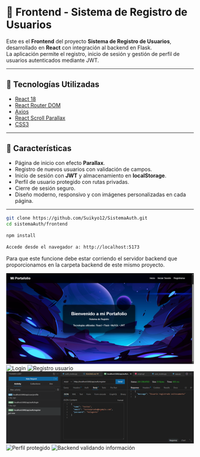# 🎨 Frontend - Sistema de Registro de Usuarios

Este es el **Frontend** del proyecto **Sistema de Registro de Usuarios**, desarrollado en **React** con integración al backend en Flask.  
La aplicación permite el registro, inicio de sesión y gestión de perfil de usuarios autenticados mediante JWT.  

---

## 🚀 Tecnologías Utilizadas  

- [React 18](https://react.dev/)  
- [React Router DOM](https://reactrouter.com/en/main)  
- [Axios](https://axios-http.com/)  
- [React Scroll Parallax](https://react-scroll-parallax.damnthat.tv/)  
- [CSS3](https://developer.mozilla.org/es/docs/Web/CSS)   

---

## 📌 Características  

- Página de inicio con efecto **Parallax**.  
- Registro de nuevos usuarios con validación de campos.  
- Inicio de sesión con **JWT** y almacenamiento en **localStorage**.  
- Perfil de usuario protegido con rutas privadas.  
- Cierre de sesión seguro.  
- Diseño moderno, responsivo y con imágenes personalizadas en cada página.  

---

```bash
git clone https://github.com/Suikyo12/SistemaAuth.git
cd sistemaAuth/frontend
```

```bash
npm install
```

```bash
Accede desde el navegador a: http://localhost:5173

```

Para que este funcione debe estar corriendo el servidor backend que proporcionamos en la carpeta backend de este mismo proyecto.


![Página de inicio](docsfront/inicio.png)
![Login](docs/iniciosesion.png)
![Registro usuario](docs/registrousuario.png)
![Registro exitoso](docs/registroexitoso.png)
![Perfil protegido](docs/Perfil.png)
![Backend validando información](docs/registroenbackend.png)
